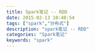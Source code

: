 ```yaml
---
title: Spark笔记 -- RDD
date: 2015-02-13 10:48:54
tags: ["spark","分布式"]
description: "spark笔记 -- RDD"
categories: "Spark笔记"
keywords: "spark"
---
```

